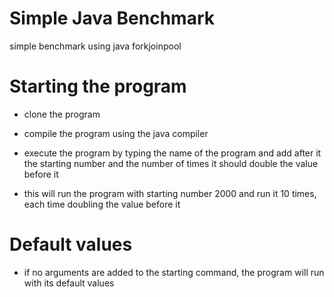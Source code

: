 # Simple Java Benchmark
simple benchmark using java forkjoinpool

# Starting the program
- clone the program
- compile the program using the java compiler

- execute the program by typing the name of the program and add after it the starting number and the number of times it should double the value before it

- this will run the program with starting number 2000 and run it 10 times, each time doubling the value before it

# Default values
- if no arguments are added to the starting command, the program will run with its default values
